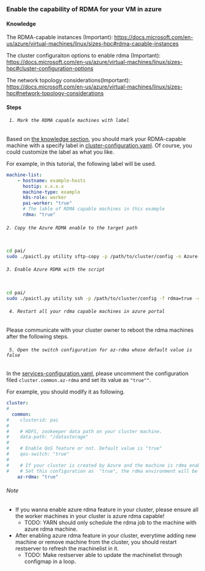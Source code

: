 <!--
  Copyright (c) Microsoft Corporation
  All rights reserved.

  MIT License

  Permission is hereby granted, free of charge, to any person obtaining a copy of this software and associated
  documentation files (the "Software"), to deal in the Software without restriction, including without limitation
  the rights to use, copy, modify, merge, publish, distribute, sublicense, and/or sell copies of the Software, and
  to permit persons to whom the Software is furnished to do so, subject to the following conditions:
  The above copyright notice and this permission notice shall be included in all copies or substantial portions of the Software.

  THE SOFTWARE IS PROVIDED *AS IS*, WITHOUT WARRANTY OF ANY KIND, EXPRESS OR IMPLIED, INCLUDING
  BUT NOT LIMITED TO THE WARRANTIES OF MERCHANTABILITY, FITNESS FOR A PARTICULAR PURPOSE AND
  NONINFRINGEMENT. IN NO EVENT SHALL THE AUTHORS OR COPYRIGHT HOLDERS BE LIABLE FOR ANY CLAIM,
  DAMAGES OR OTHER LIABILITY, WHETHER IN AN ACTION OF CONTRACT, TORT OR OTHERWISE, ARISING FROM,
  OUT OF OR IN CONNECTION WITH THE SOFTWARE OR THE USE OR OTHER DEALINGS IN THE SOFTWARE.
-->


### Enable the capability of RDMA for your VM in azure

#### Knowledge <a name="knowledge"></a>
The RDMA-capable instances
 (Important): https://docs.microsoft.com/en-us/azure/virtual-machines/linux/sizes-hpc#rdma-capable-instances

The cluster configuraiton options to enable rdma (Important): https://docs.microsoft.com/en-us/azure/virtual-machines/linux/sizes-hpc#cluster-configuration-options

The network topology considerations(Important): https://docs.microsoft.com/en-us/azure/virtual-machines/linux/sizes-hpc#network-topology-considerations

#### Steps

###### ``` 1. Mark the RDMA capable machines with label```


Based on [the knowledge section](#knowledge), you should mark your RDMA-capable machine with a specify label in [cluster-configuration.yaml](../../../../examples/cluster-configuration/cluster-configuration.yaml). Of course, you could customize the label as what you like.

For example, in this tutorial, the following label will be used.

```YAML
machine-list:
    - hostname: example-hosts
      hostip: x.x.x.x
      machine-type: example
      k8s-role: worker
      pai-worker: "true"
      # The lable of RDMA capable machines in this example
      rdma: "true"
```

###### ``` 2. Copy the Azure RDMA enable to the target path ```

```bash

cd pai/
sudo ./paictl.py utility sftp-copy -p /path/to/cluster/config -n Azure-RDMA-enable.sh -s src/azure-rdma -d /tmp -f rdma=true

```

###### ``` 3. Enable Azure RDMA with the script ```

```bash

cd pai/
sudo ./paictl.py utility ssh -p /path/to/cluster/config -f rdma=true -c "sudo /bin/bash /tmp/Azure-RDMA-enable.sh"

```


###### ``` 4. Restart all your rdma capable machines in azure portal```

Please communicate with your cluster owner to reboot the rdma machines after the following steps.

###### ``` 5. Open the switch configuration for az-rdma whose default value is false```

In the [services-configuration.yaml](../../../../examples/cluster-configuration/services-configuration.yaml), please uncomment the configuration filed ```cluster.common.az-rdma``` and set its value as ```"true""```.


For example, you should modify it as following.
```YAML
cluster:
#
  common:
#    clusterid: pai
#
#    # HDFS, zookeeper data path on your cluster machine.
#    data-path: "/datastorage"
#
#    # Enable QoS feature or not. Default value is "true"
#    qos-switch: "true"
#
#    # If your cluster is created by Azure and the machine is rdma enabled.
#    # Set this configuration as  "true", the rdma environment will be set into your container.
    az-rdma: "true"
```


###### Note
- If you wanna enable azure rdma feature in your cluster, please ensure all the worker machines in your cluster is azure rdma capable!
    - TODO: YARN should only schedule the rdma job to the machine with azure rdma machine.
- After enabling azure rdma feature in your cluster, everytime adding new machine or remove machine from the cluster, you should restart restserver to refresh the machinelist in it.
    - TODO: Make restserver able to update the machinelist through configmap in a loop.
